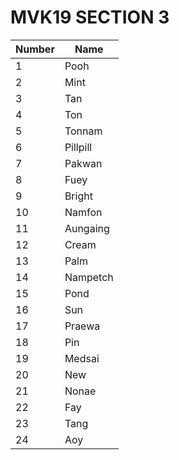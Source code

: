# MVK19 SECTION 3 

Number | Name |
----- | ----- |
1 | Pooh
2 | Mint
3 | Tan
4 | Ton
5 | Tonnam
6 | Pillpill
7 | Pakwan
8 | Fuey
9 | Bright
10 | Namfon
11 | Aungaing
12| Cream
13 | Palm
14 | Nampetch
15 | Pond
16 | Sun
17 | Praewa
18 | Pin
19 | Medsai
20 | New
21 | Nonae
22 | Fay
23 | Tang
24 | Aoy
